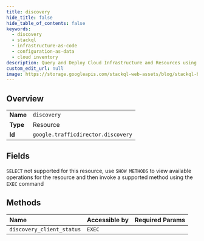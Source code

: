 ```yaml
---
title: discovery
hide_title: false
hide_table_of_contents: false
keywords:
  - discovery
  - stackql
  - infrastructure-as-code
  - configuration-as-data
  - cloud inventory
description: Query and Deploy Cloud Infrastructure and Resources using SQL
custom_edit_url: null
image: https://storage.googleapis.com/stackql-web-assets/blog/stackql-blog-post-featured-image.png
---
```

  
    

## Overview
<table><tbody>
<tr><td><b>Name</b></td><td><code>discovery</code></td></tr>
<tr><td><b>Type</b></td><td>Resource</td></tr>
<tr><td><b>Id</b></td><td><code>google.trafficdirector.discovery</code></td></tr>
</tbody></table>

## Fields
`SELECT` not supported for this resource, use `SHOW METHODS` to view available operations for the resource and then invoke a supported method using the `EXEC` command  
## Methods
| Name | Accessible by | Required Params |
|:-----|:--------------|:----------------|
| `discovery_client_status` | `EXEC` |  |
